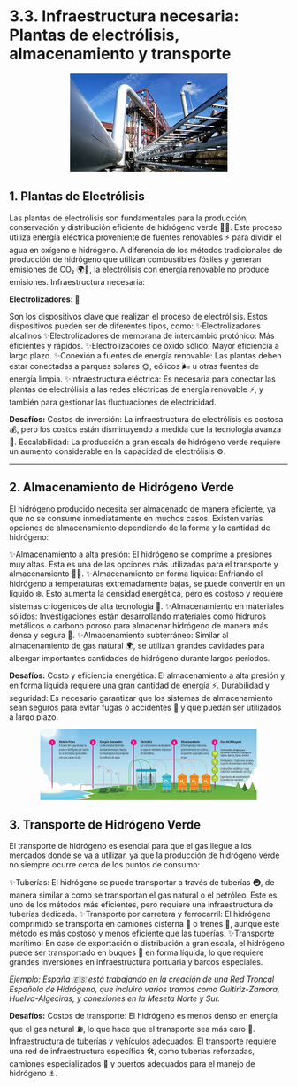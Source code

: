# 3.3. Infraestructura necesaria: Plantas de electrólisis, almacenamiento y transporte

<p align="center">
  <img src="/img/infra.jpeg" alt="![infra](img/infra.jpeg)" />
</p>   

## 1. Plantas de Electrólisis

Las plantas de electrólisis son fundamentales para la producción, conservación y distribución eficiente de hidrógeno verde 🌱🔋.
Este proceso utiliza energía eléctrica proveniente de fuentes renovables ⚡ para dividir el agua en oxígeno e hidrógeno.
A diferencia de los métodos tradicionales de producción de hidrógeno que utilizan combustibles fósiles y generan emisiones de CO₂ 🌍💨, la electrólisis con energía renovable no produce emisiones.
Infraestructura necesaria:

**Electrolizadores: 🔌**

Son los dispositivos clave que realizan el proceso de electrólisis. Estos dispositivos pueden ser de diferentes tipos, como:
✨Electrolizadores alcalinos
✨Electrolizadores de membrana de intercambio protónico: Más eficientes y rápidos.
✨Electrolizadores de óxido sólido: Mayor eficiencia a largo plazo.
✨Conexión a fuentes de energía renovable: Las plantas deben estar conectadas a parques solares 🌞, eólicos 🌬️ u otras fuentes de energía limpia.
✨Infraestructura eléctrica: Es necesaria para conectar las plantas de electrólisis a las redes eléctricas de energía renovable ⚡, y también para gestionar las fluctuaciones de electricidad.

**Desafíos:**
Costos de inversión: La infraestructura de electrólisis es costosa 💰, pero los costos están disminuyendo a medida que la tecnología avanza 🚀.
Escalabilidad: La producción a gran escala de hidrógeno verde requiere un aumento considerable en la capacidad de electrólisis ⚙️.

---
## 2. Almacenamiento de Hidrógeno Verde

El hidrógeno producido necesita ser almacenado de manera eficiente, ya que no se consume inmediatamente en muchos casos.
Existen varias opciones de almacenamiento dependiendo de la forma y la cantidad de hidrógeno:

✨Almacenamiento a alta presión: El hidrógeno se comprime a presiones muy altas. Esta es una de las opciones más utilizadas para el transporte y almacenamiento 🚚🔋.
✨Almacenamiento en forma líquida: Enfriando el hidrógeno a temperaturas extremadamente bajas, se puede convertir en un líquido ❄️. Esto aumenta la densidad energética, pero es costoso y requiere sistemas criogénicos de alta tecnología 🧊.
✨Almacenamiento en materiales sólidos: Investigaciones están desarrollando materiales como hidruros metálicos o carbono poroso para almacenar hidrógeno de manera más densa y segura 🧪.
✨Almacenamiento subterráneo: Similar al almacenamiento de gas natural 🌍, se utilizan grandes cavidades para albergar importantes cantidades de hidrógeno durante largos períodos.

**Desafíos:**
Costo y eficiencia energética: El almacenamiento a alta presión y en forma líquida requiere una gran cantidad de energía ⚡.
Durabilidad y seguridad: Es necesario garantizar que los sistemas de almacenamiento sean seguros para evitar fugas o accidentes 🚨 y que puedan ser utilizados a largo plazo.


<p align="center">
  <img src="/img/infra2.jpeg" alt="![infra2](img/infra2.jpeg)" />
</p>   

## 3. Transporte de Hidrógeno Verde

El transporte de hidrógeno es esencial para que el gas llegue a los mercados donde se va a utilizar,
ya que la producción de hidrógeno verde no siempre ocurre cerca de los puntos de consumo:

✨Tuberías: El hidrógeno se puede transportar a través de tuberías 🚇, de manera similar a como se transportan el gas natural o el petróleo. Este es uno de los métodos más eficientes, pero requiere una infraestructura de tuberías dedicada.
✨Transporte por carretera y ferrocarril: El hidrógeno comprimido se transporta en camiones cisterna 🚛 o trenes 🚂, aunque este método es más costoso y menos eficiente que las tuberías.
✨Transporte marítimo: En caso de exportación o distribución a gran escala, el hidrógeno puede ser transportado en buques 🚢 en forma líquida, lo que requiere grandes inversiones en infraestructura portuaria y barcos especiales.

*Ejemplo: España 🇪🇸 está trabajando en la creación de una Red Troncal Española de Hidrógeno, que incluirá varios tramos como Guitiriz-Zamora, Huelva-Algeciras, y conexiones en la Meseta Norte y Sur.*

**Desafíos:**
Costos de transporte: El hidrógeno es menos denso en energía que el gas natural ⛽, lo que hace que el transporte sea más caro 💸.
Infraestructura de tuberías y vehículos adecuados: El transporte requiere una red de infraestructura específica 🛠️, como tuberías reforzadas, camiones especializados 🚛 y puertos adecuados para el manejo de hidrógeno ⚓.
